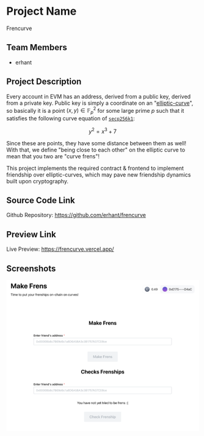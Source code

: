 <!-- Submit Your Project
Project Name:
Team Members: (Name and Lens Handle)
Project Description:
Source Code Link:
Preview Link (Optional):
Demo Video/Slide Deck Link (Optional):
Screenshots (Optional):
-->

# Project Name

Frencurve

## Team Members

- erhant

## Project Description

Every account in EVM has an address, derived from a public key, derived from a private key. Public key is simply a coordinate on an "[elliptic-curve](https://www.rareskills.io/post/elliptic-curves-finite-fields)", so basically it is a point $(x, y) \in \mathbb{F}_p^2$ for some large prime $p$ such that it satisfies the following curve equation of [`secp256k1`](https://en.bitcoin.it/wiki/Secp256k1):

$$
y^2 = x^3 + 7
$$

Since these are points, they have some distance between them as well! With that, we define "being close to each other" on the elliptic curve to mean that you two are "curve frens"!

This project implements the required contract & frontend to implement friendship over elliptic-curves, which may pave new friendship dynamics built upon cryptography.

## Source Code Link

Github Repository: <https://github.com/erhant/frencurve>

## Preview Link

Live Preview: <https://frencurve.vercel.app/>

## Screenshots

![img](https://raw.githubusercontent.com/erhant/frencurve/refs/heads/main/img/Home.png)
